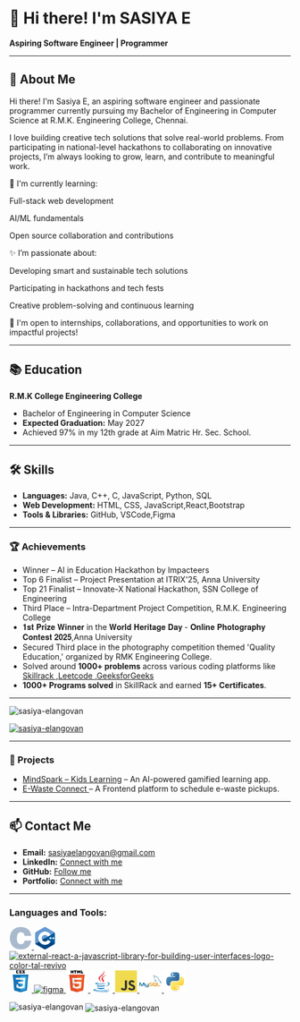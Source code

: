# 👋 Hi there! I'm SASIYA E

**Aspiring Software Engineer | Programmer**

---

## 🎯 About Me
Hi there! I'm Sasiya E, an aspiring software engineer and passionate programmer currently pursuing my Bachelor of Engineering in Computer Science at R.M.K. Engineering College, Chennai.

I love building creative tech solutions that solve real-world problems. From participating in national-level hackathons to collaborating on innovative projects, I’m always looking to grow, learn, and contribute to meaningful work.

🌱 I'm currently learning:

Full-stack web development

AI/ML fundamentals

Open source collaboration and contributions

✨ I’m passionate about:

Developing smart and sustainable tech solutions

Participating in hackathons and tech fests

Creative problem-solving and continuous learning

🚀 I'm open to internships, collaborations, and opportunities to work on impactful projects!


---

## 📚 Education
**R.M.K College Engineering College**
- Bachelor of Engineering in Computer Science
- **Expected Graduation:** May 2027
- Achieved 97% in my 12th grade at Aim Matric Hr. Sec. School.
  
---

## 🛠️ Skills
- **Languages:** Java, C++, C, JavaScript, Python, SQL
- **Web Development:** HTML, CSS, JavaScript,React,Bootstrap
- **Tools & Libraries:**  GitHub, VSCode,Figma

---

### 🏆 Achievements
- Winner – AI in Education Hackathon by Impacteers
- Top 6 Finalist – Project Presentation at ITRIX'25, Anna University
- Top 21 Finalist – Innovate-X National Hackathon, SSN College of Engineering
- Third Place – Intra-Department Project Competition, R.M.K. Engineering College
- 𝟏𝐬𝐭 𝐏𝐫𝐢𝐳𝐞 𝐖𝐢𝐧𝐧𝐞𝐫 in the 𝐖𝐨𝐫𝐥𝐝 𝐇𝐞𝐫𝐢𝐭𝐚𝐠𝐞 𝐃𝐚𝐲 - 𝐎𝐧𝐥𝐢𝐧𝐞 𝐏𝐡𝐨𝐭𝐨𝐠𝐫𝐚𝐩𝐡𝐲 𝐂𝐨𝐧𝐭𝐞𝐬𝐭 𝟐𝟎𝟐𝟓,Anna University
- Secured Third place in the photography competition themed 'Quality Education,' organized by RMK Engineering College.
- Solved around **1000+ problems** across various coding platforms like [Skillrack ](https://www.skillrack.com/faces/resume.xhtml?id=439330&key=44b8c0bc61b6bb57e84d39d1e4efa2bdf307462e),[Leetcode ](https://leetcode.com/u/SASIYA_E/),[GeeksforGeeks](https://www.geeksforgeeks.org/user/sasiya/)
- **1000+ Programs solved** in SkillRack and earned **15+ Certificates**.

---

<p align="left"> <img src="https://komarev.com/ghpvc/?username=sasiya-elangovan&label=Profile%20views&color=0e75b6&style=flat" alt="sasiya-elangovan" /> </p>

<p align="left"> <a href="https://github.com/ryo-ma/github-profile-trophy"><img src="https://github-profile-trophy.vercel.app/?username=sasiya-elangovan" alt="sasiya-elangovan" /></a> </p>

---

### 🚀 Projects
- [MindSpark – Kids Learning](https://github.com/your-username/mindspark) – An AI-powered gamified learning app.
- [E-Waste Connect ](https://github.com/your-username/e-waste-recycle-hub) – A Frontend platform to schedule e-waste pickups.

---

## 📫 Contact Me
- **Email:** [sasiyaelangovan@gmail.com](mailto:sasiyaelangovan@gmail.com)
- **LinkedIn:** [Connect with me](https://www.linkedin.com/in/sasiya-elangovan/)
- **GitHub:** [Follow me](https://github.com/Sasiya-Elangovan)
- **Portfolio:** [Connect with me](https://sasiya-elangovan.web.app/)

---

<h3 align="left">Languages and Tools:</h3>
<p align="left"> <a href="https://www.cprogramming.com/" target="_blank" rel="noreferrer"> <img src="https://raw.githubusercontent.com/devicons/devicon/master/icons/c/c-original.svg" alt="c" width="40" height="40"/> </a> <a href="https://www.w3schools.com/cpp/" target="_blank" rel="noreferrer"> <img src="https://raw.githubusercontent.com/devicons/devicon/master/icons/cplusplus/cplusplus-original.svg" alt="cplusplus" width="40" height="40"/> </a> <a href="https://www.w3schools.com/css/" target="_blank" rel="noreferrer"> <img width="48" height="48" src="https://img.icons8.com/external-tal-revivo-color-tal-revivo/48/external-react-a-javascript-library-for-building-user-interfaces-logo-color-tal-revivo.png" alt="external-react-a-javascript-library-for-building-user-interfaces-logo-color-tal-revivo"/><img src="https://raw.githubusercontent.com/devicons/devicon/master/icons/css3/css3-original-wordmark.svg" alt="css3" width="40" height="40"/> </a> <a href="https://www.figma.com/" target="_blank" rel="noreferrer"> <img src="https://www.vectorlogo.zone/logos/figma/figma-icon.svg" alt="figma" width="40" height="40"/> </a> <a href="https://www.w3.org/html/" target="_blank" rel="noreferrer"> <img src="https://raw.githubusercontent.com/devicons/devicon/master/icons/html5/html5-original-wordmark.svg" alt="html5" width="40" height="40"/> </a> <a href="https://www.java.com" target="_blank" rel="noreferrer"> <img src="https://raw.githubusercontent.com/devicons/devicon/master/icons/java/java-original.svg" alt="java" width="40" height="40"/> </a> <a href="https://developer.mozilla.org/en-US/docs/Web/JavaScript" target="_blank" rel="noreferrer"> <img src="https://raw.githubusercontent.com/devicons/devicon/master/icons/javascript/javascript-original.svg" alt="javascript" width="40" height="40"/> </a> <a href="https://www.mysql.com/" target="_blank" rel="noreferrer"> <img src="https://raw.githubusercontent.com/devicons/devicon/master/icons/mysql/mysql-original-wordmark.svg" alt="mysql" width="40" height="40"/> </a> <a href="https://www.python.org" target="_blank" rel="noreferrer"> <img src="https://raw.githubusercontent.com/devicons/devicon/master/icons/python/python-original.svg" alt="python" width="40" height="40"/> </a> </p>

<p><img align="left" src="https://github-readme-stats.vercel.app/api/top-langs?username=sasiya-elangovan&show_icons=true&locale=en&layout=compact" alt="sasiya-elangovan" /></p>

<p>&nbsp;<img align="center" src="https://github-readme-stats.vercel.app/api?username=sasiya-elangovan&show_icons=true&locale=en" alt="sasiya-elangovan" /></p>






